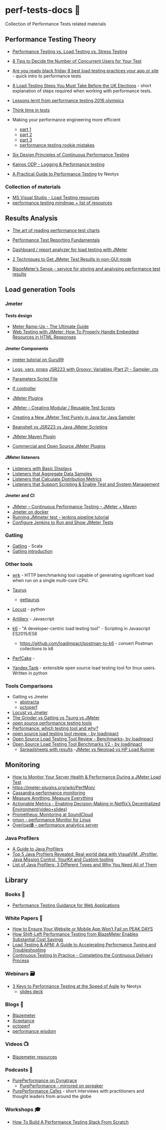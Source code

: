 # perf-tests-docs 🚀
Collection of Performance Tests related materials 

## Performance Testing Theory

 - [Performance Testing vs. Load Testing vs. Stress Testing](https://www.blazemeter.com/blog/performance-testing-vs-load-testing-vs-stress-testing?utm_source=blog&utm_medium=BM_blog&utm_campaign=jmeter-vs-locust-which-one-should-you-choose)

 - [8 Tips to Decide the Number of Concurrent Users for Your Test](https://www.blazemeter.com/blog/8-tips-decide-number-concurrent-users-your-test?utm_source=blog&utm_medium=BM_blog&utm_campaign=jmeter-vs-locust-which-one-should-you-choose 
)
 - [Are you ready black friday 8 best load testing practices your app or site](https://www.blazemeter.com/blog/are-you-ready-black-friday-8-best-load-testing-practices-your-app-or-site) - quick intro to performance tests
 - [8 Load Testing Steps You Must Take Before the UK Elections](https://www.blazemeter.com/blog/8-load-testing-steps-you-must-take-before-the-uk-elections) - short explanation of steps required when working with performance tests.
 - [Lessons lernt from performance testing 2016 olympics](http://blog.loadimpact.com/performance-testing-2016-olympics)
 - [Think time in tests](https://octoperf.com/blog/2017/03/15/think-time/)
 
 - Making your performance engineering more efficient
    - [part 1](https://www.blazemeter.com/blog/testing-making-your-performance-engineering-more-efficient-part-1)
    - [part 2](https://www.blazemeter.com/blog/how-to-make-your-performance-engineering-more-efficient-part-2)
    - [part 3](https://www.blazemeter.com/blog/making-your-performance-engineering-more-efficient-part-3)
    - [performance testing rookie mistakes](http://performanceengineeringwisdom.com/performance-testing-rookie-mistakes/)

- [Six Design Principles of Continuous Performance Testing](https://blog.griddynamics.com/six-design-principles-of-continuous-performance-testing/)

- [Kainos ODP - Logging & Performance testing](https://github.com/KainosSoftwareLtd/gov-odp/wiki/Logging-&-Performance-testing)
- [A Practical Guide to Performance Testing](./docs/WP_-_A_Practical_Guide_to_Performance_Testing.pdf) by Neotys

### Collection of materials
- [MS Visual Studio - Load Testing resources](https://docs.microsoft.com/en-us/vsts/load-test/)
- [performance testing mindmap + list of resources](https://github.com/mgasiorowski/performance_testing_mindmap)

## Results Analysis

 - [The art of reading performance test charts](https://blog.xceptance.com/2013/04/22/the-art-of-reading-performance-test-charts/)
 - [Performance Test Reporting Fundamentals](https://msdn.microsoft.com/en-us/library/bb924371.aspx)

 - [Dashboard / report analyzer for load testing with JMeter](https://github.com/innogames/JMeter-Control-Center)
 
 - [2 Techniques to Get JMeter Test Results in non-GUI mode](https://www.blazemeter.com/blog/top-two-techniques-get-jmeter-test-results-non-gui-mode)
 - [BlazeMeter’s Sense - service for storing and analysing performance test results](https://sense.blazemeter.com/)
 


## Load generation Tools

### Jmeter

#### Tests design

 - [Meter Ramp-Up - The Ultimate Guide](https://www.blazemeter.com/blog/jmeter-ramp-up-the-ultimate-guide)
 - [Web Testing with JMeter: How To Properly Handle Embedded Resources in HTML Responses](https://www.blazemeter.com/blog/web-testing-jmeter-how-properly-handle-embedded-resources-html-responses)

#### Jmeter Components

 - [jmeter tutorial on Guru99](https://www.guru99.com/jmeter-tutorials.html)
 - [Logs, vars, props](https://jmetervn.com/2016/12/05/jsr223-with-groovy-variables-part-1/)
[JSR223 with Groovy: Variables (Part 2) - Sampler, ctx](https://jmetervn.com/2016/12/20/jsr223-with-groovy-variables-part-2/) 
 - [Parameters,Script File](https://jmetervn.com/2017/01/13/jsr223-with-groovy-variables-part-3/)

 - [If controller](https://www.blazemeter.com/blog/how-use-jmeters-if-controller-and-get-pie)

 - [JMeter Plugins](https://www.blazemeter.com/blog/how-install-jmeter-plugins-manager)

 - [JMeter – Creating Modular / Reusable Test Scripts](http://www.testautomationguru.com/jmeter-modularizing-test-scripts/)

 - [Creating a New JMeter Test Purely in Java for Java Sampler](https://stackoverflow.com/questions/42344726/creating-a-new-jmeter-test-purely-in-java-for-java-sampler)

 - [Beanshell vs JSR223 vs Java JMeter Scripting](https://www.blazemeter.com/blog/beanshell-vs-jsr223-vs-java-jmeter-scripting-its-performance)

 - [JMeter Maven Plugin](https://www.blazemeter.com/blog/how-use-jmeter-maven-plugin)
 - [Commercial and Open Source JMeter Plugins](http://www.softwaretestingmagazine.com/tools/jmeter-plugins/)
 
 #### JMeter listeners
  - [Listeners with Basic Displays](https://www.blazemeter.com/blog/jmeter-listeners-part-1-basic-display-formats)
  - [Listeners that Aggregate Data Samples](https://www.blazemeter.com/blog/jmeter-listeners-part-2-listeners-aggregate-data-samples)
  - [Listeners that Calculate Distribution Metrics](https://www.blazemeter.com/blog/jmeter-listeners-part-3-listeners-calculate-distribution-metrics)
  - [Listeners that Support Scripting & Enable Test and System Management](https://www.blazemeter.com/blog/jmeter-listeners-part-4-listeners-support-scripting-enable-test-and-system-management)
 
 #### Jmeter and CI
 - [JMeter – Continuous Performance Testing – JMeter + Maven](http://www.testautomationguru.com/jmeter-continuous-performance-testing-jmeter-maven/)
 - [Jmeter on docker](https://github.com/deliverymind/useful-stuff/tree/master/jmeter-on-docker)
 - [Running JMmeter test - jenkins pipeline tutorial](https://www.blazemeter.com/blog/running-jmeter-test-jenkins-pipeline-tutorial)
 - [Configure Jenkins to Run and Show JMeter Tests](http://www.baeldung.com/jenkins-and-jmeter)
 
### Gatling
- [Gatling](https://gatling.io/) - Scala
- [Gatling introduction](http://james-willett.com/2017/08/gatling-introduction/)

### Other tools
 - [wrk](https://github.com/wg/wrk) - HTTP benchmarking tool capable of generating significant load when run on a single multi-core CPU. 
 - [Taurus](https://github.com/Blazemeter/taurus)
    - [gettaurus](http://gettaurus.org/)
 - [Locust](https://locust.io/) - python

 - [Artillery](https://artillery.io/) - Javascript
 - [k6](https://k6.io/) - "A developer-centric load testing tool" - Scripting in Javascript ES2015/ES6
    - https://github.com/loadimpact/postman-to-k6 - convert Postman collections to k6
 - [PerfCake](http://perfcake.org/) - 
 - [Yandex.Tank](https://github.com/yandex/yandex-tank) - extensible open source load testing tool for linux users. Written in python

### Tools Comparisons
 - Gatling vs Jmeter
    - [abstracta](https://abstracta.us/performance-testing/gatling-vs-jmeter-findings/)
    - [octoperf](https://octoperf.com/blog/2015/06/08/jmeter-vs-gatling/)
 - [Locust vs Jmeter](https://www.blazemeter.com/blog/jmeter-vs-locust-which-one-should-you-choose)
 - [The Grinder vs Gatling vs Tsung vs JMeter](https://www.blazemeter.com/blog/open-source-load-testing-tools-which-one-should-you-use?utm_source=blog&utm_medium=BM_blog&utm_campaign=jmeter-vs-locust-which-one-should-you-choose)
 - [open source performance testing tools](https://www.joecolantonio.com/2017/07/18/open-source-performance-testing-tools/)
 - [Performance: which testing tool and why?](https://club.ministryoftesting.com/t/performance-which-testing-tool-and-why/634/12)
 - [open source load testing tool review - by loadinpact](http://blog.loadimpact.com/open-source-load-testing-tool-review)
 - [Open Source Load Testing Tool Review - Benchmarks- by loadinpact](http://blog.loadimpact.com/open-source-load-testing-tool-benchmarks)
 - [Open Source Load Testing Tool Benchmarks V2 - by loadinpact](http://blog.loadimpact.com/open-source-load-testing-tool-benchmarks-v2)
   - [Spreadsheets with results](https://docs.google.com/spreadsheets/d/13ZCxDxy06LlhDD0vuys9R04ppGv787c7DkZT1XO5-Gc/edit#gid=505204278)
   -[JMeter vs Neoload vs HP Load Runner](https://www.ubik-ingenierie.com/blog/apache-jmeter-vs-neoload-vs-hp-load-runner/)

 ## Monitoring
  - [How to Monitor Your Server Health & Performance During a JMeter Load Test](https://www.blazemeter.com/blog/how-monitor-your-server-health-performance-during-jmeter-load-test)
 - https://jmeter-plugins.org/wiki/PerfMon/
 - [Cassandra performance monitoring](https://cassandra-zone.com/performance-monitoring/)
 - [Measure Anything, Measure Everything](https://codeascraft.com/2011/02/15/measure-anything-measure-everything/)
 - [Actionable Metrics - Enabling Decision-Making in Netﬂix’s Decentralized Environment(video+slides)](https://www.infoq.com/presentations/Netflix-Metrics)
 - [Prometheus: Monitoring at SoundCloud](https://developers.soundcloud.com/blog/prometheus-monitoring-at-soundcloud)
 - [nmon - performance Monitor for Linux ](http://nmon.sourceforge.net/pmwiki.php)
 - [Overload𝛃 – performance analytics server](https://overload.yandex.net/login/?next=/)
 
 ### Java Profilers
 - [A Guide to Java Profilers](http://www.baeldung.com/java-profilers)
 - [Top 5 Java Profilers Revealed: Real world data with VisualVM, JProfiler, Java Mission Control, YourKit and Custom tooling](https://zeroturnaround.com/rebellabs/top-5-java-profilers-revealed-real-world-data-with-visualvm-jprofiler-java-mission-control-yourkit-and-custom-tooling/)
 - [List of Java Profilers: 3 Different Types and Why You Need All of Them](https://stackify.com/java-profilers-3-types/)


## Library
### Books 📖
 - [Performance Testing Guidance for Web Applications](https://msdn.microsoft.com/en-us/library/bb924375.aspx)

### White Papers 📄
 - [How to Ensure Your Website or Mobile App Won’t Fail on PEAK DAYS](http://cdn2.hubspot.net/hub/208250/file-2347246121-pdf/LoadTestingHolidaysWhitepaper_.pdf)
 - [How Shift-Left Performance Testing from BlazeMeter Enables Substantial Cost Savings](https://cdn2.hubspot.net/hubfs/208250/TEI%20CA%20BlazeMeter.pdf)
 - [Load Testing & APM: A Guide to Accelerating Performance Tuning and Troubleshooting](http://cdn2.hubspot.net/hubfs/208250/Whitepapers/LT-APM_FinalVersion.pdf)
 - [Continuous Testing In Practice - Completing the Continuous Delivery Process](http://cdn2.hubspot.net/hub/208250/file-2411660713-pdf/websol/Continuous_Testing__Whitepaper.pdf)

### Webinars 🗃
 - [3 Keys to Performance Testing at the Speed of Agile](https://onlinexperiences.com/scripts/Server.nxp?LASCmd=L:0&AI=1&ShowKey=47184&LoginType=0&InitialDisplay=1&ClientBrowser=0&DisplayItem=NULL&LangLocaleID=0&SSO=1&RFR=NULL&RandomValue=1518095606729) by Neotys
     - [slides deck](./docs/3_Keys_to_Performance_Testing_at_the_Speed_of_Agile.pdf)
  
### Blogs 📝
 - [Blazemeter](https://www.blazemeter.com/blog)
 - [Xceptance](https://blog.xceptance.com/category/performance/)
 - [octoperf](https://octoperf.com/categories/load-testing/)
 - [performance wisdom](http://performanceengineeringwisdom.com/performancewisdomblog/)
 
 ### Videos 📺
 - [Blazemeter resources](https://www.blazemeter.com/resources)
 
 ### Podcasts 📢
 - [PurePerformance on Dynatrace](https://www.dynatrace.com/community/pureperformance/)
   - [PurePerformance - mirrored on spreaker](https://www.spreaker.com/show/pureperformance)
 - [PurePerformance Cafes](https://www.spreaker.com/show/pureperformance-cafe) - short interviews with practitioners and thought leaders from around the globe
 
 ### Workshops 🎓
 - [How To Build A Performance Testing Stack From Scratch](https://dojo.ministryoftesting.com/series/how-to-build-a-performance-testing-stack-from-scratch)
